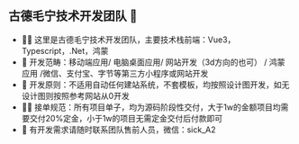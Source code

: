 ## 古德毛宁技术开发团队 👋

- 🙋‍♀️ 这里是古德毛宁技术开发团队，主要技术栈前端：Vue3，Typescript，.Net，鸿蒙
- 🌈 开发范畴：移动端应用/ 电脑桌面应用/ 网站开发（3d方向的也可） / 鸿蒙应用 /微信、支付宝、字节等第三方小程序或网站开发
- 🍿 开发原则：不适用自动任何建站系统，不套模板，均按照设计图开发，如无设计图则按照参考网站从0开发
- 👩‍💻 接单规范：所有项目单子，均为源码阶段性交付，大于1w的金额项目均需要交付20%定金，小于1w的项目无需定金交付后付款即可
- 🧙 有开发需求请随时联系团队售前人员，微信：sick_A2

